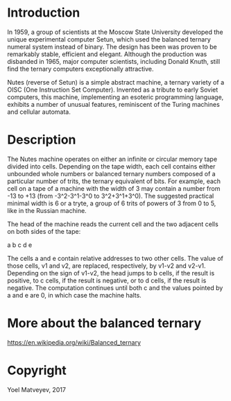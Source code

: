 # Introduction

In 1959, a group of scientists at the Moscow State University developed the unique experimental computer Setun, which used the balanced ternary numeral system instead of binary. The design has been was proven to be remarkably stable, efficient and elegant. Although the production was disbanded in 1965, major computer scientists, including Donald Knuth, still find the ternary computers exceptionally attractive.

Nutes (reverse of Setun) is a simple abstract machine, a ternary variety of a OISC (One Instruction Set Computer). Invented as a tribute to early Soviet computers,  this machine, implementing an esoteric programming language, exhibits a number of unusual features, reminiscent of the Turing machines and cellular automata.

# Description

The Nutes machine operates on either an infinite or circular memory tape divided into cells. Depending on the tape width, each cell contains either unbounded whole numbers or balanced ternary numbers composed of a particular number of trits, the ternary equivalent of bits. For example, each cell on a tape of a machine with the width of 3 may contain a number from -13 to +13 (from -3^2-3^1-3^0 to 3^2+3^1+3^0). The suggested practical minimal width is 6 or a tryte, a group of 6 trits of powers of 3 from 0 to 5, like in the Russian machine.

The head of the machine reads the current cell and the two adjacent cells on both sides of the tape:

a b c d e

The cells a and e contain relative addresses to two other cells. The value of those cells, v1 and v2, are replaced, respectively, by v1-v2 and v2-v1. Depending on the sign of v1-v2, the head jumps to b cells, if the result is positive, to c cells, if the result is negative, or to d cells, if the result is negative. The computation continues until both c and the values pointed by a and e are 0, in which case the machine halts.

# More about the balanced ternary

https://en.wikipedia.org/wiki/Balanced_ternary

# Copyright

Yoel Matveyev, 2017
